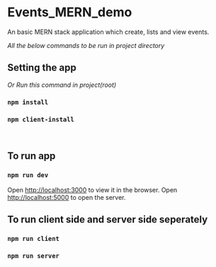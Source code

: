 # Events_MERN_demo
An basic MERN stack application which create, lists and view events.

*All the below commands to be run in project directory*

## Setting the app
*Or Run this command in project(root)*
### `npm install`
### `npm client-install`

<br/>

## **To run app** 
### `npm run dev`

Open [http://localhost:3000](http://localhost:3000) to view it in the browser.
Open [http://localhost:5000](http://localhost:5000) to open the server.

## **To run client side and server side seperately <br/>**
### `npm run client`
### `npm run server`
